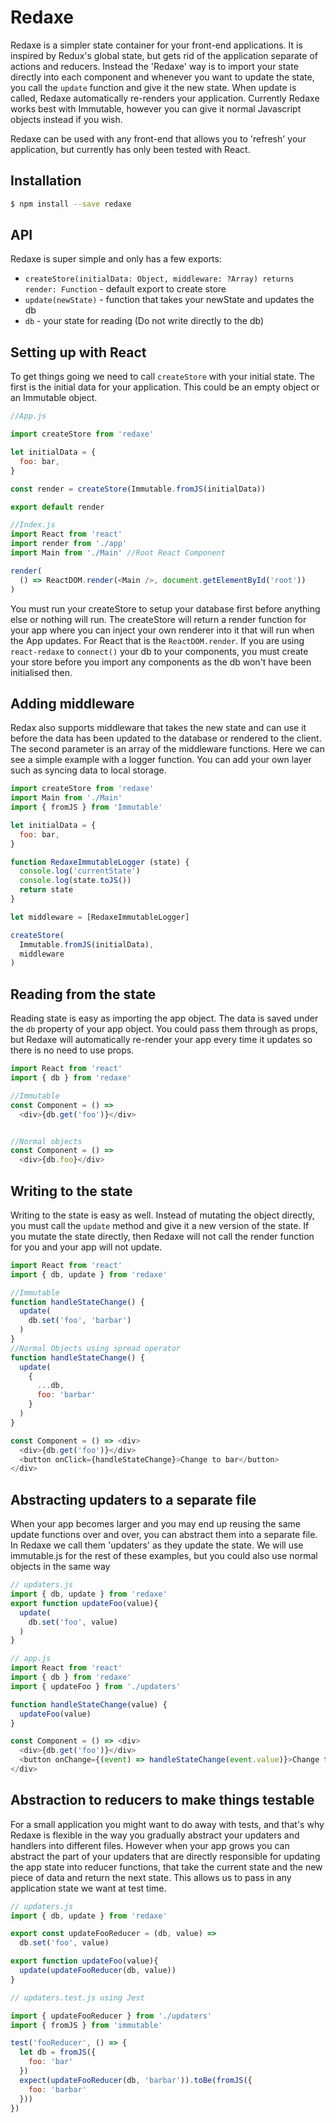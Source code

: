 # Redaxe

Redaxe is a simpler state container for your front-end applications. It is inspired by Redux's global state, but gets rid of the application separate of actions and reducers. Instead the 'Redaxe' way is to import your state directly into each component and whenever you want to update the state, you call the `update` function and give it the new state. When update is called, Redaxe automatically re-renders your application. Currently Redaxe works best with Immutable, however you can give it normal Javascript objects instead if you wish.

Redaxe can be used with any front-end that allows you to 'refresh' your application, but currently has only been tested with React.

## Installation

```bash
$ npm install --save redaxe
```

## API

Redaxe is super simple and only has a few exports:

* `createStore(initialData: Object, middleware: ?Array) returns render: Function` - default export to create store
* `update(newState)` - function that takes your newState and updates the db
* `db` - your state for reading (Do not write directly to the db)

## Setting up with React

To get things going we need to call `createStore` with your initial state. The first is the initial data for your application. This could be an empty object or an Immutable object.

```js
//App.js

import createStore from 'redaxe'

let initialData = {
  foo: bar,
}

const render = createStore(Immutable.fromJS(initialData))

export default render

//Index.js
import React from 'react'
import render from './app'
import Main from './Main' //Root React Component

render(
  () => ReactDOM.render(<Main />, document.getElementById('root'))
)

```

You must run your createStore to setup your database first before anything else or nothing will run. The createStore will return a render function for your app where you can inject your own renderer into it that will run when the App updates. For React that is the `ReactDOM.render`. If you are using `react-redaxe` to `connect()` your db to your components, you must create your store before you import any components as the db won't have been initialised then.

## Adding middleware

Redax also supports middleware that takes the new state and can use it before the data has been updated to the database or rendered to the client. The second parameter is an array of the middleware functions. Here we can see a simple example with a logger function. You can add your own layer such as syncing data to local storage.

```js
import createStore from 'redaxe'
import Main from './Main'
import { fromJS } from 'Immutable'

let initialData = {
  foo: bar,
}

function RedaxeImmutableLogger (state) {
  console.log('currentState')
  console.log(state.toJS())
  return state
}

let middleware = [RedaxeImmutableLogger]

createStore(
  Immutable.fromJS(initialData),
  middleware
)

```

## Reading from the state

Reading state is easy as importing the app object. The data is saved under the `db` property of your app object. You could pass them through as props, but Redaxe will automatically re-render your app every time it updates so there is no need to use props.

```js
import React from 'react'
import { db } from 'redaxe'

//Immutable
const Component = () =>
  <div>{db.get('foo')}</div>


//Normal objects
const Component = () =>
  <div>{db.foo}</div>

```

## Writing to the state

Writing to the state is easy as well. Instead of mutating the object directly, you must call the `update` method and give it a new version of the state. If you mutate the state directly, then Redaxe will not call the render function for you and your app will not update.

```js
import React from 'react'
import { db, update } from 'redaxe'

//Immutable
function handleStateChange() {
  update(
    db.set('foo', 'barbar')
  )
}
//Normal Objects using spread operator
function handleStateChange() {
  update(
    {
      ...db,
      foo: 'barbar'
    }
  )
}

const Component = () => <div>
  <div>{db.get('foo')}</div>
  <button onClick={handleStateChange}>Change to bar</button>
</div>
```

## Abstracting updaters to a separate file

When your app becomes larger and you may end up reusing the same update functions over and over, you can abstract them into a separate file. In Redaxe we call them 'updaters' as they update the state. We will use immutable.js for the rest of these examples, but you could also use normal objects in the same way

```js
// updaters.js
import { db, update } from 'redaxe'
export function updateFoo(value){
  update(
    db.set('foo', value)
  )
}

// app.js
import React from 'react'
import { db } from 'redaxe'
import { updateFoo } from './updaters'

function handleStateChange(value) {
  updateFoo(value)
}

const Component = () => <div>
  <div>{db.get('foo')}</div>
  <button onChange={(event) => handleStateChange(event.value)}>Change to bar</button>
</div>
```


## Abstraction to reducers to make things testable

For a small application you might want to do away with tests, and that's why Redaxe is flexible in the way you gradually abstract your updaters and handlers into different files. However when your app grows you can abstract the part of your updaters that are directly responsible for updating the app state into reducer functions, that take the current state and the new piece of data and return the next state. This allows us to pass in any application state we want at test time.

```js
// updaters.js
import { db, update } from 'redaxe'

export const updateFooReducer = (db, value) =>
  db.set('foo', value)

export function updateFoo(value){
  update(updateFooReducer(db, value))
}

// updaters.test.js using Jest

import { updateFooReducer } from './updaters'
import { fromJS } from 'immutable'

test('fooReducer', () => {
  let db = fromJS({
    foo: 'bar'
  })
  expect(updateFooReducer(db, 'barbar')).toBe(fromJS({
    foo: 'barbar'
  }))
})
```
